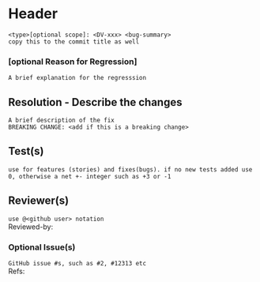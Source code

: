 # Header
`<type>[optional scope]: <DV-xxx> <bug-summary>`  
`copy this to the commit title as well`

### [optional Reason for Regression]
`A brief explanation for the regresssion`  

## Resolution - Describe the changes
`A brief description of the fix`  
`BREAKING CHANGE: <add if this is a breaking change>`  

## Test(s)
`use for features (stories) and fixes(bugs). if no new tests added use 0, otherwise a net +- integer such as +3 or -1`

## Reviewer(s)
`use @<github user> notation`  
Reviewed-by:

### Optional Issue(s)
`GitHub issue #s, such as #2, #12313 etc`   
Refs: 
